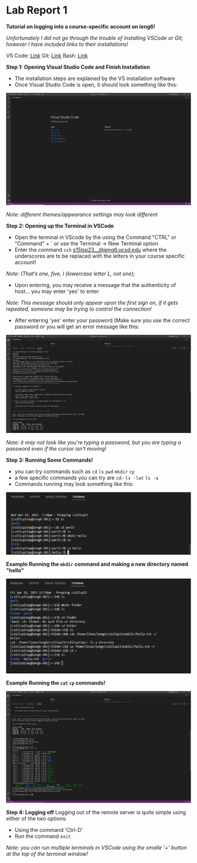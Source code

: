 Lab Report 1
============
**Tutorial on logging into a course-specific account on ieng6!**

*Unfortunately I did not go through the trouble of installing VSCode or Git;
however I have included links to their installations!*

VS Code: [Link](https://code.visualstudio.com/)
Git: [Link](https://gitforwindows.org/)
Bash: [Link](https://stackoverflow.com/questions/42606837/how-do-i-use-bash-on-windows-from-the-visual-studio-code-integrated-terminal/50527994#50527994)

**Step 1: Opening Visual Studio Code and Finish Installation**
- The installation steps are explained by the VS installation software
- Once Visual Studio Code is open, it should look something like this:

![Image](VS.png)

*Note: different themes/appearance settings may look different*

**Step 2: Opening up the Terminal in VSCode**
- Open the terminal in VScode by the using the Command "CTRL" or "Command" + ` or use the Terminal -> New Terminal option
- Enter the command `ssh` s15lsp23__@ieng6.ucsd.edu where the underscores are to be replaced with the letters in your course specific account!

*Note: (That’s one, five, l (lowercase letter L, not one);*
 - Upon entering, you may receive a message that the authenticity of host... you may enter 'yes' to enter

*Note: This message should only appear upon the first sign on, if it gets repeated, someone may be trying to control the connection!*
  - After entering 'yes' enter your password (Make sure you use the correct password or you will get an error message like this:
 
 ![Image](Log.png)
 
 *Note: it may not look like you're typing a password, but you are typing a password even if the cursor isn't moving!*
  
  **Step 3: Running Some Commands!**
  - you can try commands such as `cd` `ls` `pwd` `mkdir` `cp`             
  - a few specific commands you can try are `cd~` `ls -lat` `ls -a`              
  - Commands running may look something like this:



![Image](commandsinserver.png)

**Example Running the `mkdir` command and making a new directory named "hello"**

![Image](screenshot.PNG)

**Example Running the `cat` `cp` commands!**

  
  ![Image](Term.png)
  
  **Step 4: Logging off**
  Logging out of the remote server is quite simple using either of the two options:
  - Using the command 'Ctrl-D'
  - Run the command `exit`     
 
 *Note: you can run multiple terminals in VSCode using the smalle '+' button at the top of the terminal window!*
  


